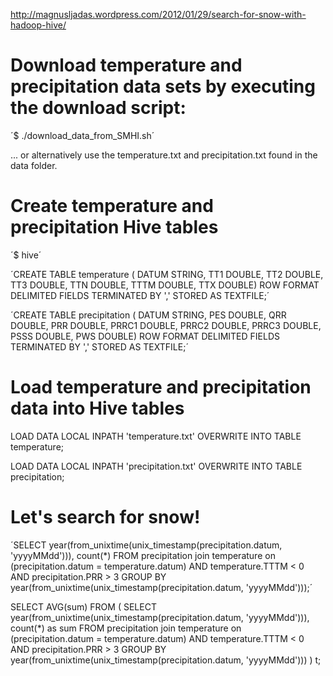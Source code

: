 http://magnusljadas.wordpress.com/2012/01/29/search-for-snow-with-hadoop-hive/



# Download temperature and precipitation data sets by executing the download script:

´$ ./download_data_from_SMHI.sh´

... or alternatively use the temperature.txt and precipitation.txt found in the data folder.



# Create temperature and precipitation Hive tables

´$ hive´

´CREATE TABLE temperature (
DATUM STRING,
TT1 DOUBLE,
TT2 DOUBLE,
TT3 DOUBLE,
TTN DOUBLE,
TTTM DOUBLE,
TTX DOUBLE)
ROW FORMAT DELIMITED
FIELDS TERMINATED BY ','
STORED AS TEXTFILE;´

´CREATE TABLE precipitation (
DATUM STRING,
PES DOUBLE,
QRR DOUBLE,
PRR DOUBLE,
PRRC1 DOUBLE,
PRRC2 DOUBLE,
PRRC3 DOUBLE,
PSSS DOUBLE,
PWS DOUBLE)
ROW FORMAT DELIMITED
FIELDS TERMINATED BY ','
STORED AS TEXTFILE;´


# Load temperature and precipitation data into Hive tables

LOAD DATA LOCAL INPATH 'temperature.txt'
OVERWRITE INTO TABLE temperature;

LOAD DATA LOCAL INPATH 'precipitation.txt'
OVERWRITE INTO TABLE precipitation;

# Let's search for snow!


´SELECT year(from_unixtime(unix_timestamp(precipitation.datum, 'yyyyMMdd'))), count(*)
FROM precipitation join temperature on (precipitation.datum = temperature.datum)
AND temperature.TTTM < 0
AND precipitation.PRR > 3
GROUP BY year(from_unixtime(unix_timestamp(precipitation.datum, 'yyyyMMdd')));´


SELECT AVG(sum)
FROM (
SELECT year(from_unixtime(unix_timestamp(precipitation.datum, 'yyyyMMdd'))), count(*) as sum
FROM precipitation join temperature on (precipitation.datum = temperature.datum)
AND temperature.TTTM < 0
AND precipitation.PRR > 3
GROUP BY year(from_unixtime(unix_timestamp(precipitation.datum, 'yyyyMMdd')))
) t;
